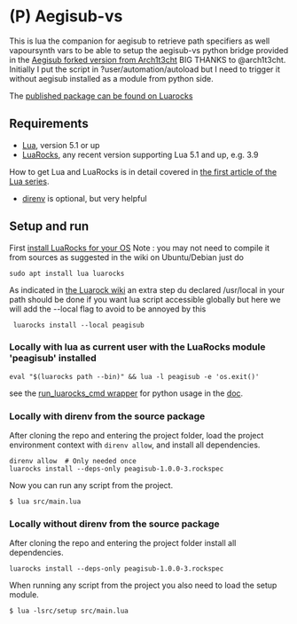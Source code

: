 # (P) Aegisub-vs

This is lua the companion for aegisub to retrieve path specifiers as well vapoursynth vars
to be able to setup the aegisub-vs python bridge provided in the [Aegisub forked version
from Arch1t3cht](https://github.com/arch1t3cht/Aegisub/releases) BIG THANKS to @arch1t3cht.
Initially I put the script in ?user/automation/autoload but I need 
to trigger it without aegisub installed as a module from python side.

The [published package can be found on Luarocks](https://luarocks.org/modules/sosie-js/peagisub)

## Requirements

- [Lua](http://www.lua.org), version 5.1 or up
- [LuaRocks](https://luarocks.org), any recent version supporting Lua 5.1 and up, e.g. 3.9

How to get Lua and LuaRocks is in detail covered in [the first article of the Lua series](https://martin-fieber.de/blog/lua-project-setup-with-luarocks/).

- [direnv](https://direnv.net) is optional, but very helpful

## Setup and run

First [install LuaRocks for your OS](https://github.com/luarocks/luarocks/wiki/)
Note : you may not need to compile it from sources as suggested in the wiki on Ubuntu/Debian just do
```shell
sudo apt install lua luarocks
```

As indicated in [the Luarock wiki](https://github.com/luarocks/luarocks/wiki/Using-LuaRocks#user-content-Commandline_tools_and_the_system_path)  an extra step du declared /usr/local in your path should be done if you want lua script accessible globally but here we will add the --local flag to avoid to be annoyed by this

```shell
 luarocks install --local peagisub
```
### Locally with lua as current user with the LuaRocks module 'peagisub' installed 

```shell
eval "$(luarocks path --bin)" && lua -l peagisub -e 'os.exit()'
```

see the [run_luarocks_cmd wrapper](https://github.com/luarocks/luarocks/issues/1694) for python usage in the [doc](doc/Usage.md).

### Locally with direnv from the source package

After cloning the repo and entering the project folder, load the project environment context with `direnv allow`, and install all dependencies.

```shell
direnv allow  # Only needed once
luarocks install --deps-only peagisub-1.0.0-3.rockspec
```

Now you can run any script from the project.

```shell
$ lua src/main.lua
```

### Locally without direnv from the source package

After cloning the repo and entering the project folder install all dependencies.

```shell
luarocks install --deps-only peagisub-1.0.0-3.rockspec
```

When running any script from the project you also need to load the setup module.

```shell
$ lua -lsrc/setup src/main.lua
```

